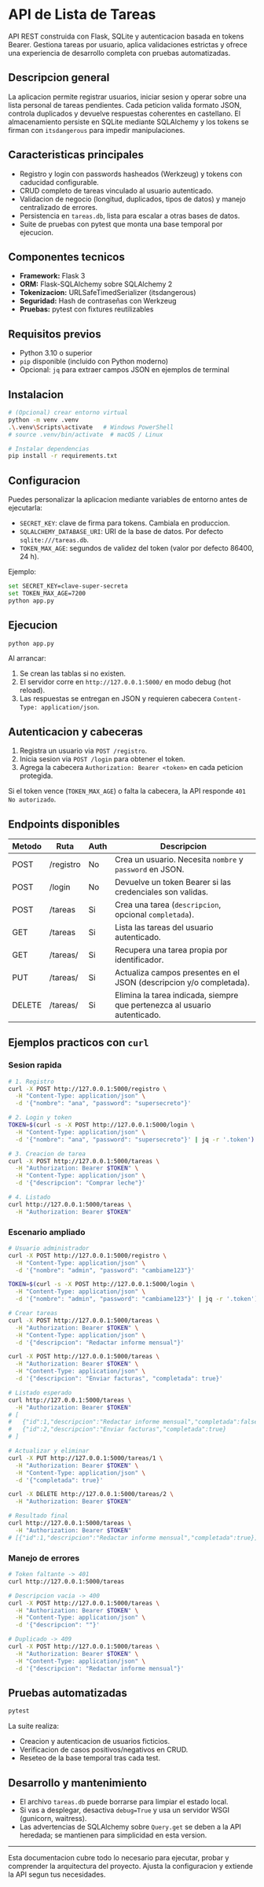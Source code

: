 # API de Lista de Tareas

API REST construida con Flask, SQLite y autenticacion basada en tokens Bearer. Gestiona tareas por usuario, aplica validaciones estrictas y ofrece una experiencia de desarrollo completa con pruebas automatizadas.

## Descripcion general

La aplicacion permite registrar usuarios, iniciar sesion y operar sobre una lista personal de tareas pendientes. Cada peticion valida formato JSON, controla duplicados y devuelve respuestas coherentes en castellano. El almacenamiento persiste en SQLite mediante SQLAlchemy y los tokens se firman con `itsdangerous` para impedir manipulaciones.

## Caracteristicas principales

- Registro y login con passwords hasheados (Werkzeug) y tokens con caducidad configurable.
- CRUD completo de tareas vinculado al usuario autenticado.
- Validacion de negocio (longitud, duplicados, tipos de datos) y manejo centralizado de errores.
- Persistencia en `tareas.db`, lista para escalar a otras bases de datos.
- Suite de pruebas con pytest que monta una base temporal por ejecucion.

## Componentes tecnicos

- **Framework:** Flask 3
- **ORM:** Flask-SQLAlchemy sobre SQLAlchemy 2
- **Tokenizacion:** URLSafeTimedSerializer (itsdangerous)
- **Seguridad:** Hash de contraseñas con Werkzeug
- **Pruebas:** pytest con fixtures reutilizables

## Requisitos previos

- Python 3.10 o superior
- `pip` disponible (incluido con Python moderno)
- Opcional: `jq` para extraer campos JSON en ejemplos de terminal

## Instalacion

```bash
# (Opcional) crear entorno virtual
python -m venv .venv
.\.venv\Scripts\activate   # Windows PowerShell
# source .venv/bin/activate  # macOS / Linux

# Instalar dependencias
pip install -r requirements.txt
```

## Configuracion

Puedes personalizar la aplicacion mediante variables de entorno antes de ejecutarla:

- `SECRET_KEY`: clave de firma para tokens. Cambiala en produccion.
- `SQLALCHEMY_DATABASE_URI`: URI de la base de datos. Por defecto `sqlite:///tareas.db`.
- `TOKEN_MAX_AGE`: segundos de validez del token (valor por defecto 86400, 24 h).

Ejemplo:

```bash
set SECRET_KEY=clave-super-secreta
set TOKEN_MAX_AGE=7200
python app.py
```

## Ejecucion

```bash
python app.py
```

Al arrancar:

1. Se crean las tablas si no existen.
2. El servidor corre en `http://127.0.0.1:5000/` en modo debug (hot reload).
3. Las respuestas se entregan en JSON y requieren cabecera `Content-Type: application/json`.

## Autenticacion y cabeceras

1. Registra un usuario via `POST /registro`.
2. Inicia sesion via `POST /login` para obtener el token.
3. Agrega la cabecera `Authorization: Bearer <token>` en cada peticion protegida.

Si el token vence (`TOKEN_MAX_AGE`) o falta la cabecera, la API responde `401 No autorizado`.

## Endpoints disponibles

| Metodo | Ruta             | Auth | Descripcion                                                                 |
|--------|------------------|------|------------------------------------------------------------------------------|
| POST   | /registro        | No   | Crea un usuario. Necesita `nombre` y `password` en JSON.                    |
| POST   | /login           | No   | Devuelve un token Bearer si las credenciales son validas.                   |
| POST   | /tareas          | Si   | Crea una tarea (`descripcion`, opcional `completada`).                      |
| GET    | /tareas          | Si   | Lista las tareas del usuario autenticado.                                   |
| GET    | /tareas/<id>     | Si   | Recupera una tarea propia por identificador.                                |
| PUT    | /tareas/<id>     | Si   | Actualiza campos presentes en el JSON (descripcion y/o completada).        |
| DELETE | /tareas/<id>     | Si   | Elimina la tarea indicada, siempre que pertenezca al usuario autenticado.  |

## Ejemplos practicos con `curl`

### Sesion rapida

```bash
# 1. Registro
curl -X POST http://127.0.0.1:5000/registro \
  -H "Content-Type: application/json" \
  -d '{"nombre": "ana", "password": "supersecreto"}'

# 2. Login y token
TOKEN=$(curl -s -X POST http://127.0.0.1:5000/login \
  -H "Content-Type: application/json" \
  -d '{"nombre": "ana", "password": "supersecreto"}' | jq -r '.token')

# 3. Creacion de tarea
curl -X POST http://127.0.0.1:5000/tareas \
  -H "Authorization: Bearer $TOKEN" \
  -H "Content-Type: application/json" \
  -d '{"descripcion": "Comprar leche"}'

# 4. Listado
curl http://127.0.0.1:5000/tareas \
  -H "Authorization: Bearer $TOKEN"
```

### Escenario ampliado

```bash
# Usuario administrador
curl -X POST http://127.0.0.1:5000/registro \
  -H "Content-Type: application/json" \
  -d '{"nombre": "admin", "password": "cambiame123"}'

TOKEN=$(curl -s -X POST http://127.0.0.1:5000/login \
  -H "Content-Type: application/json" \
  -d '{"nombre": "admin", "password": "cambiame123"}' | jq -r '.token')

# Crear tareas
curl -X POST http://127.0.0.1:5000/tareas \
  -H "Authorization: Bearer $TOKEN" \
  -H "Content-Type: application/json" \
  -d '{"descripcion": "Redactar informe mensual"}'

curl -X POST http://127.0.0.1:5000/tareas \
  -H "Authorization: Bearer $TOKEN" \
  -H "Content-Type: application/json" \
  -d '{"descripcion": "Enviar facturas", "completada": true}'

# Listado esperado
curl http://127.0.0.1:5000/tareas \
  -H "Authorization: Bearer $TOKEN"
# [
#   {"id":1,"descripcion":"Redactar informe mensual","completada":false},
#   {"id":2,"descripcion":"Enviar facturas","completada":true}
# ]

# Actualizar y eliminar
curl -X PUT http://127.0.0.1:5000/tareas/1 \
  -H "Authorization: Bearer $TOKEN" \
  -H "Content-Type: application/json" \
  -d '{"completada": true}'

curl -X DELETE http://127.0.0.1:5000/tareas/2 \
  -H "Authorization: Bearer $TOKEN"

# Resultado final
curl http://127.0.0.1:5000/tareas \
  -H "Authorization: Bearer $TOKEN"
# [{"id":1,"descripcion":"Redactar informe mensual","completada":true}]
```

### Manejo de errores

```bash
# Token faltante -> 401
curl http://127.0.0.1:5000/tareas

# Descripcion vacia -> 400
curl -X POST http://127.0.0.1:5000/tareas \
  -H "Authorization: Bearer $TOKEN" \
  -H "Content-Type: application/json" \
  -d '{"descripcion": ""}'

# Duplicado -> 409
curl -X POST http://127.0.0.1:5000/tareas \
  -H "Authorization: Bearer $TOKEN" \
  -H "Content-Type: application/json" \
  -d '{"descripcion": "Redactar informe mensual"}'
```

## Pruebas automatizadas

```bash
pytest
```

La suite realiza:

- Creacion y autenticacion de usuarios ficticios.
- Verificacion de casos positivos/negativos en CRUD.
- Reseteo de la base temporal tras cada test.

## Desarrollo y mantenimiento

- El archivo `tareas.db` puede borrarse para limpiar el estado local.
- Si vas a desplegar, desactiva `debug=True` y usa un servidor WSGI (gunicorn, waitress).
- Las advertencias de SQLAlchemy sobre `Query.get` se deben a la API heredada; se mantienen para simplicidad en esta version.

---

Esta documentacion cubre todo lo necesario para ejecutar, probar y comprender la arquitectura del proyecto. Ajusta la configuracion y extiende la API segun tus necesidades.
